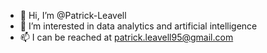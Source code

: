 - 👋 Hi, I’m @Patrick-Leavell
- 👀 I’m interested in data analytics and artificial intelligence
- 📫 I can be reached at patrick.leavell95@gmail.com

